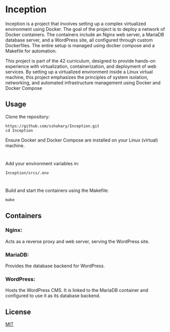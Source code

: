 # Inception

Inception is a project that involves setting up a complex virtualized environment using Docker. The goal of the project is to deploy a network of Docker containers. The containers include an Nginx web server, a MariaDB database server, and a WordPress site, all configured through custom Dockerfiles. The entire setup is managed using docker compose and a Makefile for automation.

This project is part of the 42 curriculum, designed to provide hands-on experience with virtualization, containerization, and deployment of web services. By setting up a virtualized environment inside a Linux virtual machine, this project emphasizes the principles of system isolation, networking, and automated infrastructure management using Docker and Docker Compose


## Usage
Clone the repository:
```
https://github.com/sshahary/Inception.git
cd Inception
```
Ensure Docker and Docker Compose are installed on your Linux (virtual) machine.
#
Add your environment variables in:
```
Inception/srcs/.env
```
#
Build and start the containers using the Makefile:
```
make
```

## Containers

### Nginx: 
   Acts as a reverse proxy and web server, serving the WordPress site.

### MariaDB:
Provides the database backend for WordPress.

### WordPress: 
Hosts the WordPress CMS. It is linked to the MariaDB container and configured to use it as its database backend.

## License

[MIT](https://choosealicense.com/licenses/mit/)
